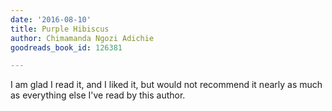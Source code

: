 ```yaml
---
date: '2016-08-10'
title: Purple Hibiscus
author: Chimamanda Ngozi Adichie
goodreads_book_id: 126381

---
```

I am glad I read it, and I liked it, but would not recommend it nearly as much as everything else I've read by this author.
